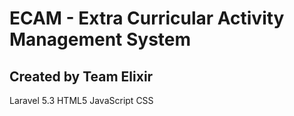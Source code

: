 # ECAM - Extra Curricular Activity Management System
## Created by Team Elixir

Laravel 5.3
HTML5
JavaScript
CSS
